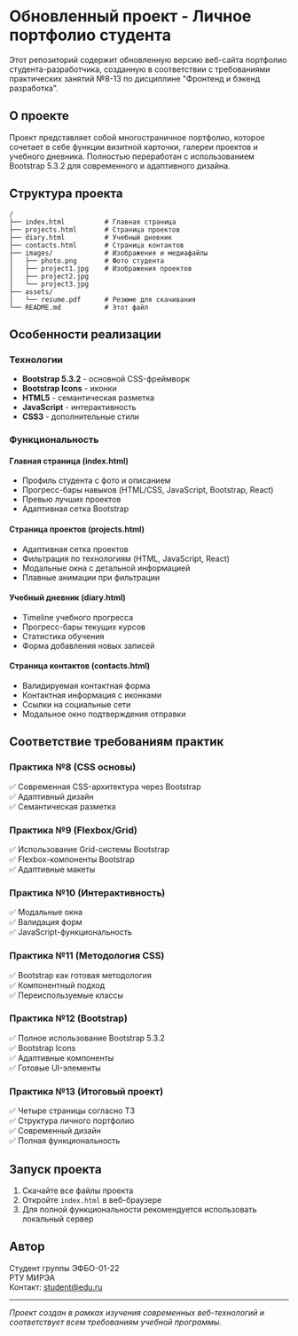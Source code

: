 # Обновленный проект - Личное портфолио студента

Этот репозиторий содержит обновленную версию веб-сайта портфолио студента-разработчика, созданную в соответствии с требованиями практических занятий №8-13 по дисциплине "Фронтенд и бэкенд разработка".

## О проекте

Проект представляет собой многостраничное портфолио, которое сочетает в себе функции визитной карточки, галереи проектов и учебного дневника. Полностью переработан с использованием Bootstrap 5.3.2 для современного и адаптивного дизайна.

## Структура проекта

```
/
├── index.html          # Главная страница
├── projects.html       # Страница проектов
├── diary.html          # Учебный дневник
├── contacts.html       # Страница контактов
├── images/             # Изображения и медиафайлы
│   ├── photo.png       # Фото студента
│   ├── project1.jpg    # Изображения проектов
│   ├── project2.jpg
│   └── project3.jpg
├── assets/
│   └── resume.pdf      # Резюме для скачивания
└── README.md           # Этот файл
```

## Особенности реализации

### Технологии
- **Bootstrap 5.3.2** - основной CSS-фреймворк
- **Bootstrap Icons** - иконки
- **HTML5** - семантическая разметка
- **JavaScript** - интерактивность
- **CSS3** - дополнительные стили

### Функциональность

#### Главная страница (index.html)
- Профиль студента с фото и описанием
- Прогресс-бары навыков (HTML/CSS, JavaScript, Bootstrap, React)
- Превью лучших проектов
- Адаптивная сетка Bootstrap

#### Страница проектов (projects.html)
- Адаптивная сетка проектов
- Фильтрация по технологиям (HTML, JavaScript, React)
- Модальные окна с детальной информацией
- Плавные анимации при фильтрации

#### Учебный дневник (diary.html)
- Timeline учебного прогресса
- Прогресс-бары текущих курсов
- Статистика обучения
- Форма добавления новых записей

#### Страница контактов (contacts.html)
- Валидируемая контактная форма
- Контактная информация с иконками
- Ссылки на социальные сети
- Модальное окно подтверждения отправки

## Соответствие требованиям практик

### Практика №8 (CSS основы)
✅ Современная CSS-архитектура через Bootstrap  
✅ Адаптивный дизайн  
✅ Семантическая разметка  

### Практика №9 (Flexbox/Grid)
✅ Использование Grid-системы Bootstrap  
✅ Flexbox-компоненты Bootstrap  
✅ Адаптивные макеты  

### Практика №10 (Интерактивность)
✅ Модальные окна  
✅ Валидация форм  
✅ JavaScript-функциональность  

### Практика №11 (Методология CSS)
✅ Bootstrap как готовая методология  
✅ Компонентный подход  
✅ Переиспользуемые классы  

### Практика №12 (Bootstrap)
✅ Полное использование Bootstrap 5.3.2  
✅ Bootstrap Icons  
✅ Адаптивные компоненты  
✅ Готовые UI-элементы  

### Практика №13 (Итоговый проект)
✅ Четыре страницы согласно ТЗ  
✅ Структура личного портфолио  
✅ Современный дизайн  
✅ Полная функциональность  

## Запуск проекта

1. Скачайте все файлы проекта
2. Откройте `index.html` в веб-браузере
3. Для полной функциональности рекомендуется использовать локальный сервер

## Автор

Студент группы ЭФБО-01-22  
РТУ МИРЭА  
Контакт: student@edu.ru

---

*Проект создан в рамках изучения современных веб-технологий и соответствует всем требованиям учебной программы.*
